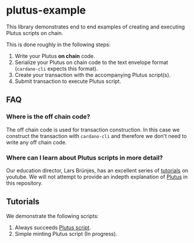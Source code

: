 # plutus-example

This library demonstrates end to end examples of creating and executing Plutus scripts on chain.

This is done roughly in the following steps:

1. Write your Plutus **on chain** code.
2. Serialize your Plutus on chain code to the text envelope format (`cardano-cli` expects this format).
3. Create your transaction with the accompanying Plutus script(s).
4. Submit transaction to execute Plutus script.

## FAQ

### Where is the off chain code?

The off chain code is used for transaction construction. In this case we construct the transaction with `cardano-cli` and therefore we don't need to write any off chain code.

### Where can I learn about Plutus scripts in more detail?

Our education director, Lars Brünjes, has an excellent series of [tutorials](https://youtu.be/IEn6jUo-0vU) on youtube. We will not attempt to provide an indepth explanation of [Plutus](https://docs.cardano.org/projects/plutus/en/latest/) in this repository.

## Tutorials

We demonstrate the following scripts:

1. Always succeeds [Plutus script](src/Cardano/PlutusExample/Untyped/AlwaysSucceeds.hs).
2. Simple minting Plutus script (In progress).




